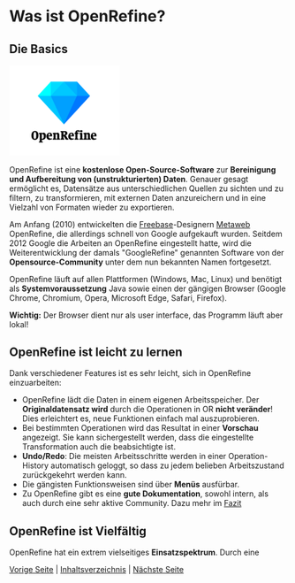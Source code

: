 # Was ist OpenRefine?

## Die Basics

<img src="images/OpenRefine_Logo.png" alt="OpenRefine-Logo" width="200" />

OpenRefine ist eine **kostenlose Open-Source-Software** zur **Bereinigung und Aufbereitung von (unstrukturierten) Daten**.
Genauer gesagt ermöglicht es, Datensätze aus unterschiedlichen Quellen zu sichten und zu filtern, zu transformieren, mit externen Daten anzureichern und in eine Vielzahl von Formaten wieder zu exportieren.

Am Anfang (2010) entwickelten die [Freebase](https://en.wikipedia.org/wiki/Freebase_(database))-Designern [Metaweb](https://en.wikipedia.org/wiki/Metaweb) OpenRefine, die allerdings schnell von Google aufgekauft wurden.
Seitdem 2012 Google die Arbeiten an OpenRefine eingestellt hatte, wird die Weiterentwicklung der damals "GoogleRefine" genannten Software von der **Opensource-Community** unter dem nun bekannten Namen fortgesetzt. 

OpenRefine läuft auf allen Plattformen (Windows, Mac, Linux) und benötigt als **Systemvoraussetzung** Java sowie einen der gängigen Browser (Google Chrome, Chromium, Opera, Microsoft Edge, Safari, Firefox).

**Wichtig:** Der Browser dient nur als user interface, das Programm läuft aber lokal!

## OpenRefine ist leicht zu lernen

Dank verschiedener Features ist es sehr leicht, sich in OpenRefine einzuarbeiten:
- OpenRefine lädt die Daten in einem eigenen Arbeitsspeicher. Der **Originaldatensatz wird** durch die Operationen in OR **nicht veränder**! Dies erleichtert es, neue Funktionen einfach mal auszuprobieren.
- Bei bestimmten Operationen wird das Resultat in einer **Vorschau** angezeigt. Sie kann sichergestellt werden, dass die eingestellte Transformation auch die beabsichtigte ist.
- **Undo/Redo**: Die meisten Arbeitsschritte werden in einer Operation-History automatisch geloggt, so dass zu jedem belieben Arbeitszustand zurückgekehrt werden kann.
- Die gängisten Funktionsweisen sind über **Menüs** ausfürbar.
- Zu OpenRefine gibt es eine **gute Dokumentation**, sowohl intern, als auch durch eine sehr aktive Community. Dazu mehr im [Fazit](3_Fazit.md)

## OpenRefine ist Vielfältig

OpenRefine hat ein extrem vielseitiges **Einsatzspektrum**. Durch eine 

[Vorige Seite](README.md) | [Inhaltsverzeichnis](README.md) | [Nächste Seite](2_Anwendungsbeispiel.md)
